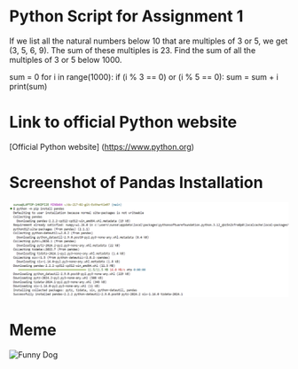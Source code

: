 # Python Script for Assignment 1
If we list all the natural numbers below 10 that are multiples of 3 or 5, we get (3, 5, 6, 9). The sum of these multiples is 23. Find the sum of all the multiples of 3 or 5 below 1000.

sum = 0
for i in range(1000):
    if (i % 3 == 0) or (i % 5 == 0):
        sum = sum + i
print(sum)

# Link to official Python website
[Official Python website] (https://www.python.org)

# Screenshot of Pandas Installation
![My screenshot](screenshot_pandas_installation.png "Pandas installation")

# Meme
![Funny Dog](https://search.pstatic.net/common/?src=http%3A%2F%2Fblogfiles.naver.net%2FMjAyNDA3MjVfOTMg%2FMDAxNzIxODgxMDU5MDY1.2BlQ4nMxbvPYfmudVJ3KqLsUcHTDIyudlmsny1Euz7Ug.4qZ96d6B25Zb5Y4XTW83H6q1ORuryKUm5Df2luX739Ag.JPEG%2FIMG_4549.JPG&type=sc960_832 "Dog")